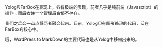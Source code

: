 Yolog和FarBox在表现上，各有极端的表现，前者几乎是纯前端（Javascript）的操作；而后者连一个管理后台都不存在。

我们之后会一点点将两者融合起来。目前，Yolog只有图形处理的代码，活在FarBox的核心中。

哦，WordPress to MarkDown的主要代码也是从Yolog中移植出来的。